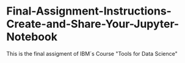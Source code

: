# Final-Assignment-Instructions-Create-and-Share-Your-Jupyter-Notebook
This is the final assigment of IBM´s Course "Tools for Data Science" 
